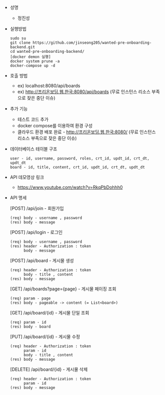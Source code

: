 
- 성명
  - 정진성
- 실행방법
    ```
    sudo su
    git clone https://github.com/jinseong205/wanted-pre-onboarding-backend.git
    cd wanted-pre-onboarding-backend/
    [docker demon 실행]
    docker system prune -a      
    docker-compose up -d
    ```
- 호출 방법
  - ex) localhost:8080/api/boards
  - ex) http://프리온보딩.웹.한국:8080/api/boards (무료 인스턴스 리소스 부족으로 잦은 중단 이슈)
- 추가 기능
  - 테스트 코드 추가
  - docker compose를 이용하여 환경 구성
  - 클라우드 환경 배포 완료 - http://프리온보딩.웹.한국:8080/ (무료 인스턴스 리소스 부족으로 잦은 중단 이슈)

- 데이터베이스 테이블 구조
  ```
  user - id, username, password, roles, crt_id, updt_id, crt_dt, updt_dt
  board - id, title, content, crt_id, updt_id, crt_dt, updt_dt
  ```
- API 데모영상 링크
  - https://www.youtube.com/watch?v=RkqPbDohhh0
  
- API 명세
  
  [POST] /api/join - 회원가입
    ```
    (req) body - username , password
    (res) body - message
    ```
  [POST] /api/login - 로그인
    ```
    (req) body - username , password
    (res) header - Authorization : token
          body - message
    ```
  [POST] /api/board - 게시물 생성
    ```
    (req) header - Authorization : token
          body - title , content
    (res) body - message
    ```
  [GET] /api/boards?page={page} - 게시물 페이징 조회
     ```
    (req) param - page
    (res) body - pageable -> content (= List<board>)
     ```
  [GET] /api/board/{id} - 게시물 단일 조회
    ```
    (req) param - id
    (res) body - board
    ```
  [PUT] /api/board/{id} - 게시물 수정
    ```
    (req) header - Authorization : token
          param - id
          body - title , content
    (res) body - message
    ```
  [DELETE] /api/board/{id} - 게시물 삭제
    ```
    (req) header - Authorization : token
          param - id
    (res) body - message
    ```
